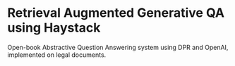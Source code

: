 # Retrieval Augmented Generative QA using Haystack
Open-book Abstractive Question Answering system using DPR and OpenAI, implemented on legal documents.
